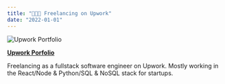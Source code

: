 ```yaml
---
title: "🧑🏻‍💻 Freelancing on Upwork"
date: "2022-01-01"
---
```


![Upwork Portfolio](https://s3.eu-west-1.amazonaws.com/niallquirke.com/images/upwork.png)

**[Upwork Porfolio](https://www.upwork.com/freelancers/~01ba84bee6f41486d4)**

Freelancing as a fullstack software engineer on Upwork. Mostly working in the React/Node & Python/SQL & NoSQL stack for startups.
